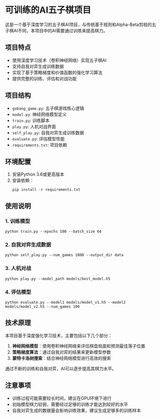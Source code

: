 # 可训练的AI五子棋项目

这是一个基于深度学习的五子棋AI项目，与传统基于规则和Alpha-Beta剪枝的五子棋AI不同，本项目中的AI需要通过训练来提高棋力。

## 项目特点

- 使用深度学习技术（卷积神经网络）实现五子棋AI
- 支持自我对弈生成训练数据
- 实现了基于策略梯度和价值函数的强化学习算法
- 提供完整的训练、评估和对战功能

## 项目结构

- `gobang_game.py`: 五子棋游戏核心逻辑
- `model.py`: 神经网络模型定义
- `train.py`: 训练脚本
- `play.py`: 人机对战界面
- `self_play.py`: 自我对弈生成训练数据
- `evaluate.py`: 评估模型性能
- `requirements.txt`: 项目依赖

## 环境配置

1. 安装Python 3.6或更高版本
2. 安装依赖：
   ```
   pip install -r requirements.txt
   ```

## 使用说明

### 1. 训练模型

```
python train.py --epochs 100 --batch_size 64
```

### 2. 自我对弈生成数据

```
python self_play.py --num_games 1000 --output_dir data
```

### 3. 人机对战

```
python play.py --model_path models/best_model.h5
```

### 4. 评估模型

```
python evaluate.py --model1 models/model_v1.h5 --model2 models/model_v2.h5 --num_games 100
```

## 技术原理

本项目基于深度强化学习技术，主要包括以下几个部分：

1. **神经网络模型**：使用卷积神经网络来评估棋盘局面和预测最佳落子位置
2. **策略梯度算法**：通过自我对弈的结果来更新模型参数
3. **蒙特卡洛树搜索**：结合神经网络模型进行高效的搜索

通过不断的训练和自我对弈，AI可以逐步提高其棋力水平。

## 注意事项

- 训练过程可能需要较长时间，建议在GPU环境下进行
- 初始模型棋力较弱，需要经过足够的训练才能达到较好的水平
- 自我对弈生成的数据量会影响训练效果，建议生成足够多的训练样本